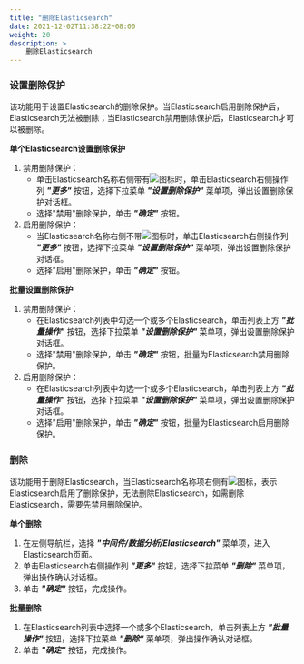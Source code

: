 ```yaml
---
title: "删除Elasticsearch"
date: 2021-12-02T11:38:22+08:00
weight: 20
description: >
    删除Elasticsearch
---
```


### 设置删除保护

该功能用于设置Elasticsearch的删除保护。当Elasticsearch启用删除保护后，Elasticsearch无法被删除；当Elasticsearch禁用删除保护后，Elasticsearch才可以被删除。

**单个Elasticsearch设置删除保护**

1. 禁用删除保护：
    - 单击Elasticsearch名称右侧带有![](../../../../images/delprotect1.png)图标时，单击Elasticsearch右侧操作列 **_"更多"_** 按钮，选择下拉菜单 **_"设置删除保护"_** 菜单项，弹出设置删除保护对话框。
    - 选择"禁用"删除保护，单击 **_"确定"_** 按钮。
2. 启用删除保护：
    - 当Elasticsearch名称右侧不带![](../../../../images/delprotect1.png)图标时，单击Elasticsearch右侧操作列 **_"更多"_** 按钮，选择下拉菜单 **_"设置删除保护"_** 菜单项，弹出设置删除保护对话框。
    - 选择"启用"删除保护，单击 **_"确定"_** 按钮。

**批量设置删除保护**

1. 禁用删除保护：
    - 在Elasticsearch列表中勾选一个或多个Elasticsearch，单击列表上方 **_"批量操作"_** 按钮，选择下拉菜单 **_"设置删除保护"_** 菜单项，弹出设置删除保护对话框。
    - 选择"禁用"删除保护，单击 **_"确定"_** 按钮，批量为Elasticsearch禁用删除保护。
2. 启用删除保护：
    - 在Elasticsearch列表中勾选一个或多个Elasticsearch，单击列表上方 **_"批量操作"_** 按钮，选择下拉菜单 **_"设置删除保护"_** 菜单项，弹出设置删除保护对话框。
    - 选择"启用"删除保护，单击 **_"确定"_** 按钮，批量为Elasticsearch启用删除保护。

### 删除

该功能用于删除Elasticsearch，当Elasticsearch名称项右侧有![](../../../../images/delprotect1.png)图标，表示Elasticsearch启用了删除保护，无法删除Elasticsearch，如需删除Elasticsearch，需要先禁用删除保护。

**单个删除**

1. 在左侧导航栏，选择 **_"中间件/数据分析/Elasticsearch"_** 菜单项，进入Elasticsearch页面。
2. 单击Elasticsearch右侧操作列 **_"更多"_** 按钮，选择下拉菜单 **_"删除"_** 菜单项，弹出操作确认对话框。
2. 单击 **_"确定"_** 按钮，完成操作。

**批量删除**

1. 在Elasticsearch列表中选择一个或多个Elasticsearch，单击列表上方 **_"批量操作"_** 按钮，选择下拉菜单 **_"删除"_** 菜单项，弹出操作确认对话框。
2. 单击 **_"确定"_** 按钮，完成操作。